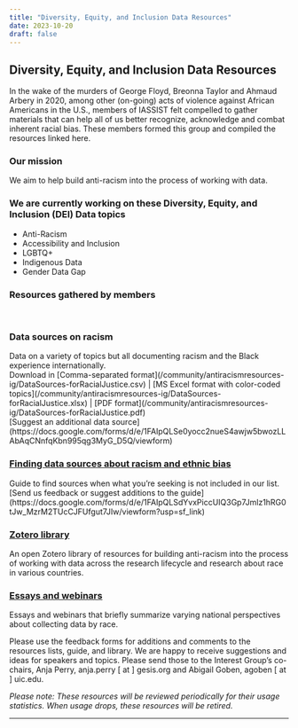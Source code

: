```yaml
---
title: "Diversity, Equity, and Inclusion Data Resources"
date: 2023-10-20
draft: false
---
```

## Diversity, Equity, and Inclusion Data Resources 

In the wake of the murders of George Floyd, Breonna Taylor and Ahmaud Arbery in 2020, among other (on-going) acts of violence against African Americans in the U.S., members of IASSIST felt compelled to gather materials that can help all of us better recognize, acknowledge and combat inherent racial bias. These members formed this group and compiled the resources linked here.

### Our mission

We aim to help build anti-racism into the process of working with data.

### We are currently working on these Diversity, Equity, and Inclusion (DEI) Data topics

- Anti-Racism
- Accessibility and Inclusion
- LGBTQ+
- Indigenous Data
- Gender Data Gap

### Resources gathered by members

<br />
<div class="container">
  <div class="col-md-8">
   <div class="row">
<!--<div style="display:flex;align-items:top;margin:2em;">-->
<div class="col-md-6">
 <div class="box-simple">
 <div class="icon">
  <i class="fas fa-bell"></i>
 </div>
  <h3>Data sources on racism</h3>
   <p>Data on a variety of topics but all documenting racism and the Black experience internationally.<br />
	Download in [Comma-separated format](/community/antiracismresources-ig/DataSources-forRacialJustice.csv) | [MS Excel format with color-coded topics](/community/antiracismresources-ig/DataSources-forRacialJustice.xlsx) | [PDF format](/community/antiracismresources-ig/DataSources-forRacialJustice.pdf) <br />
	[Suggest an additional data source](https://docs.google.com/forms/d/e/1FAIpQLSe0yocc2nueS4awjw5bwozLLAbAqCNnfqKbn995qg3MyG_D5Q/viewform)</p>
 </div>
</div>

<div class="col-md-6">
 <div class="box-simple">
	 <a href="/community/antiracism-resources-guide/">
  <div class="icon">
   <i class="fas fa-book-open"></i>
  </div>
   <h3>Finding data sources about racism and ethnic bias</h3>
  </a>
  <p>Guide to find sources when what you’re seeking is not included in our list.<br />
	[Send us feedback or suggest additions to the guide](https://docs.google.com/forms/d/e/1FAIpQLSdYvxPiccUIQ3Gp7Jmlz1hRG0tJw_MzrM2TUcCJFUfgut7JIw/viewform?usp=sf_link)</p>								
 </div>
</div>
<!--</div>-->

  </div>
 </div>
</div>

<div class="container">
  <div class="col-md-8">
   <div class="row">
<!--<div style="display:flex;align-items:top;margin:2em;">-->
<div class="col-md-6">
 <div class="box-simple">
	 <a href="https://www.zotero.org/groups/4892474/iassist_anti-racism_resources_interest_group/items">
 <div class="icon">
  <i class="fas fa-bell"></i>
 </div>
  <h3>Zotero library</h3>
  </a>
  <p>An open Zotero library of resources for building anti-racism into the process of working with data across the research lifecycle and research about race in various countries.</p>
 </div>
</div>

<div class="col-md-6">
 <div class="box-simple">
	 <a href="/community/antiracismresources-ig/essays">
  <div class="icon">
   <i class="fas fa-book-open"></i>
  </div>
   <h3>Essays and webinars</h3>
  </a>
  <p>Essays and webinars that briefly summarize varying national perspectives about collecting data by race.</p>						
 </div>
</div>
<!--</div>-->

  </div>
 </div>
</div>


Please use the feedback forms for additions and comments to the resources lists, guide, and library. We are happy to receive suggestions and ideas for speakers and topics. Please send those to the Interest Group’s co-chairs, Anja Perry, anja.perry [ at ] gesis.org and Abigail Goben, agoben [ at ] uic.edu.

*Please note:  These resources will be reviewed periodically for their usage statistics.  When usage drops, these resources will be retired.*

---

